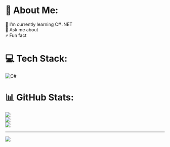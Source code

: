 # 💫 About Me:
🌱 I’m currently learning C# .NET<br>💬 Ask me about<br>⚡ Fun fact


# 💻 Tech Stack:
![C#](https://img.shields.io/badge/c%23-%23239120.svg?style=for-the-badge&logo=csharp&logoColor=white)
# 📊 GitHub Stats:
![](https://github-readme-stats.vercel.app/api?username=davidperjans&theme=dark&hide_border=false&include_all_commits=false&count_private=false)<br/>
![](https://github-readme-streak-stats.herokuapp.com/?user=davidperjans&theme=dark&hide_border=false)<br/>
![](https://github-readme-stats.vercel.app/api/top-langs/?username=davidperjans&theme=dark&hide_border=false&include_all_commits=false&count_private=false&layout=compact)

---
[![](https://visitcount.itsvg.in/api?id=davidperjans&icon=0&color=0)](https://visitcount.itsvg.in)

<!-- Proudly created with GPRM ( https://gprm.itsvg.in ) -->
